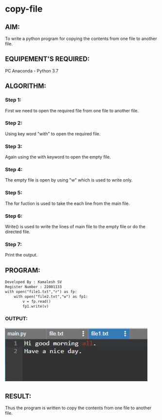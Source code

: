# copy-file
## AIM:
To write a python program for copying the contents from one file to another file.
## EQUIPEMENT'S REQUIRED: 
PC
Anaconda - Python 3.7
## ALGORITHM: 
### Step 1: 
First we need to open the required file from one file to another file.
### Step 2: 
Using key word "with" to open the required file.
 
### Step 3:
Again using the with keyword to open the empty file.

### Step 4: 
The empty file is open by using "w" which is used to write only.

### Step 5: 
The for fuction is used to take the each line from the main file.

### Step 6: 
Write() is used to write the lines of main file to the empty file or do the directed file.

### Step 7: 
Print the output.

## PROGRAM:
```
Developed By : Kamalesh SV
Register Number : 22001133
with open("file1.txt","r") as fp:
    with open("file2.txt","w") as fp1:
        v = fp.read()
        fp1.write(v)
```
### OUTPUT:

![OUTPUT](./OUTPUT.png)

## RESULT:
Thus the program is written to copy the contents from one file to another file.
